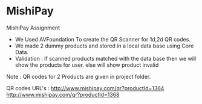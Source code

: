 # MishiPay
MishiPay Assignment

* We Used AVFoundation To create the QR Scanner for 1d,2d QR codes.
* We made 2 dummy products and stored in a local data base using Core Data. 
* Validation : If scanned products matched with the data base then we will show the products for user.
else will show product invalid

Note : QR codes for 2 Products are given in project folder.

QR codes URL's : http://www.mishipay.com/qr?productId=1364
                              http://www.mishipay.com/qr?productId=1368



